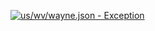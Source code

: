 [![us/wv/wayne.json - Exception](https://img.shields.io/badge/us/wv/wayne.json-Exception-red)](https://github.com/openaddresses/openaddresses/tree/master/sources/us/wv/wayne.json)